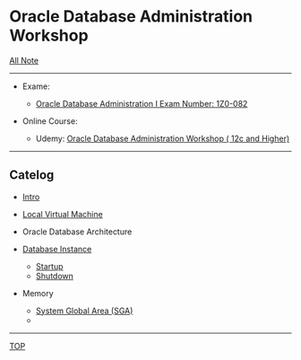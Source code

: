 # Oracle Database Administration Workshop

[All Note](../../index.md)

---

- Exame:

  - [Oracle Database Administration I Exam Number: 1Z0-082](https://education.oracle.com/oracle-database-administration-i/pexam_1Z0-082)

- Online Course:
  - Udemy: [Oracle Database Administration Workshop ( 12c and Higher)](https://www.udemy.com/course/oracle-database-administration-certified-associate-1z0-072/)

---

## Catelog

- [Intro](./intro/itro.md)
- [Local Virtual Machine](./local_vm/vm.md)

- Oracle Database Architecture

- [Database Instance](./instance/instance/instance.md)
  - [Startup](./instance/startup/startup.md)
  - [Shutdown](./instance/shutdown/shutdown.md)

- Memory
  - [System Global Area (SGA)](./memory/sga/sga.md)
  - 


---

[TOP](#oracle-database-administration-workshop)
